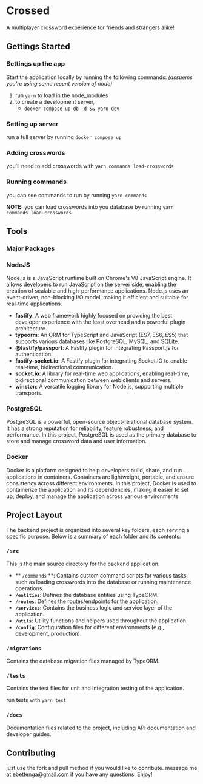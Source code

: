 # Crossed


A multiplayer crossword experience for friends and strangers alike!

<!-- TODO: fancy cool readme stuff -->


## Gettings Started

### Settings up the app

Start the application locally by running the following commands: *(assuems you're using some recent version of node)*

1. run `yarn` to load in the node_modules
2. to create a development server, 
    - `docker compose up db -d && yarn dev`


### Setting up server

run a full server by running `docker compose up`

### Adding crosswords

you'll need to add crosswords with `yarn commands load-crosswords`


### Running commands


you can see commands to run by running `yarn commands`

**NOTE:** you can load crosswords into you database by running `yarn commands load-crosswords`


## Tools

### Major Packages

### NodeJS

Node.js is a JavaScript runtime built on Chrome's V8 JavaScript engine. It allows developers to run JavaScript on the server side, enabling the creation of scalable and high-performance applications. Node.js uses an event-driven, non-blocking I/O model, making it efficient and suitable for real-time applications.

- **fastify**: A web framework highly focused on providing the best developer experience with the least overhead and a powerful plugin architecture.
- **typeorm**: An ORM for TypeScript and JavaScript (ES7, ES6, ES5) that supports various databases like PostgreSQL, MySQL, and SQLite.
- **@fastify/passport**: A Fastify plugin for integrating Passport.js for authentication.
- **fastify-socket.io**: A Fastify plugin for integrating Socket.IO to enable real-time, bidirectional communication.
- **socket.io**: A library for real-time web applications, enabling real-time, bidirectional communication between web clients and servers.
- **winston**: A versatile logging library for Node.js, supporting multiple transports.

### PostgreSQL

PostgreSQL is a powerful, open-source object-relational database system. It has a strong reputation for reliability, feature robustness, and performance. In this project, PostgreSQL is used as the primary database to store and manage crossword data and user information.

### Docker

Docker is a platform designed to help developers build, share, and run applications in containers. Containers are lightweight, portable, and ensure consistency across different environments. In this project, Docker is used to containerize the application and its dependencies, making it easier to set up, deploy, and manage the application across various environments.


## Project Layout

The backend project is organized into several key folders, each serving a specific purpose. Below is a summary of each folder and its contents:

### `/src`

This is the main source directory for the backend application.
- ** `/commands` **: Contains custom command scripts for various tasks, such as loading crosswords into the database or running maintenance operations.
- **`/entities`**: Defines the database entities using TypeORM.
- **`/routes`**: Defines the routes/endpoints for the application.
- **`/services`**: Contains the business logic and service layer of the application.
- **`/utils`**: Utility functions and helpers used throughout the application.
- **`/config`**: Configuration files for different environments (e.g., development, production).

### `/migrations`

Contains the database migration files managed by TypeORM.

### `/tests`

Contains the test files for unit and integration testing of the application.

run tests with `yarn test`

### `/docs`

Documentation files related to the project, including API documentation and developer guides.


## Contributing


just use the fork and pull method if you would like to conribute. message me at ebettenga@gmail.com if you have any questions. Enjoy!

<!-- TODO: add contributing guide -->